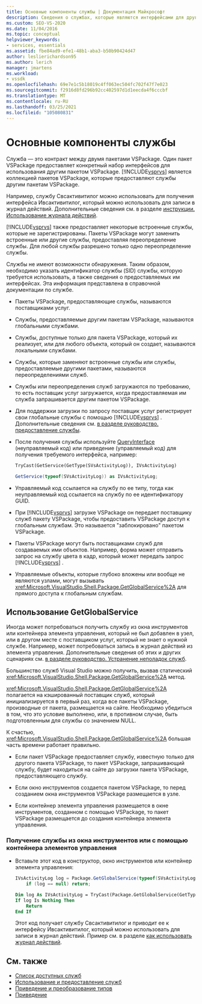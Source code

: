 ```yaml
---
title: Основные компоненты службы | Документация Майкрософт
description: Сведения о службах, которые являются интерфейсами для другого пакета VSPackage для использования. Службы в VSPackage могут переопределять встроенные или другие службы.
ms.custom: SEO-VS-2020
ms.date: 11/04/2016
ms.topic: conceptual
helpviewer_keywords:
- services, essentials
ms.assetid: fbe84ad9-efe1-48b1-aba3-b50b90424d47
author: leslierichardson95
ms.author: lerich
manager: jmartens
ms.workload:
- vssdk
ms.openlocfilehash: 69e7e1c5b18019c4ff063ec504fc702f47f7e023
ms.sourcegitcommit: f2916d8fd296b92cc402597d1d1eecda4f6cccbf
ms.translationtype: MT
ms.contentlocale: ru-RU
ms.lasthandoff: 03/25/2021
ms.locfileid: "105080831"
---
```

# <a name="service-essentials"></a>Основные компоненты службы
Служба — это контракт между двумя пакетами VSPackage. Один пакет VSPackage предоставляет конкретный набор интерфейсов для использования другим пакетом VSPackage. [!INCLUDE[vsprvs](../../code-quality/includes/vsprvs_md.md)] является коллекцией пакетов VSPackage, которые предоставляют службы другим пакетам VSPackage.

 Например, службу Свсактивитилог можно использовать для получения интерфейса Ивсактивитилог, который можно использовать для записи в журнал действий. Дополнительные сведения см. в разделе [инструкции. Использование журнала действий](../../extensibility/how-to-use-the-activity-log.md).

 [!INCLUDE[vsprvs](../../code-quality/includes/vsprvs_md.md)] также предоставляет некоторые встроенные службы, которые не зарегистрированы. Пакеты VSPackage могут заменить встроенные или другие службы, предоставляя переопределение службы. Для любой службы разрешено только одно переопределение службы.

 Службы не имеют возможности обнаружения. Таким образом, необходимо указать идентификатор службы (SID) службы, которую требуется использовать, а также сведения о предоставляемых им интерфейсах. Эта информация представлена в справочной документации по службе.

- Пакеты VSPackage, предоставляющие службы, называются поставщиками услуг.

- Службы, предоставляемые другим пакетам VSPackage, называются глобальными службами.

- Службы, доступные только для пакета VSPackage, который их реализует, или для любого объекта, который он создает, называются локальными службами.

- Службы, которые заменяют встроенные службы или службы, предоставляемые другими пакетами, называются переопределениями служб.

- Службы или переопределения служб загружаются по требованию, то есть поставщик услуг загружается, когда предоставляемая им служба запрашивается другим пакетом VSPackage.

- Для поддержки загрузки по запросу поставщик услуг регистрирует свои глобальные службы с помощью [!INCLUDE[vsprvs](../../code-quality/includes/vsprvs_md.md)] . Дополнительные сведения см. [в разделе руководство. предоставление службы](../../extensibility/how-to-provide-a-service.md).

- После получения службы используйте [QueryInterface](/cpp/atl/queryinterface) (неуправляемый код) или приведение (управляемый код) для получения требуемого интерфейса, например:

  ```vb
  TryCast(GetService(GetType(SVsActivityLog)), IVsActivityLog)
  ```

  ```csharp
  GetService(typeof(SVsActivityLog)) as IVsActivityLog;
  ```

- Управляемый код ссылается на службу по ее типу, тогда как неуправляемый код ссылается на службу по ее идентификатору GUID.

- При [!INCLUDE[vsprvs](../../code-quality/includes/vsprvs_md.md)] загрузке VSPackage он передает поставщику служб пакету VSPackage, чтобы предоставить VSPackage доступ к глобальным службам. Это называется "заблокировано" пакетом VSPackage.

- Пакеты VSPackage могут быть поставщиками служб для создаваемых ими объектов. Например, форма может отправить запрос на службу цвета в кадр, который может передать запрос [!INCLUDE[vsprvs](../../code-quality/includes/vsprvs_md.md)] .

- Управляемые объекты, которые глубоко вложены или вообще не являются узлами, могут вызывать <xref:Microsoft.VisualStudio.Shell.Package.GetGlobalService%2A> для прямого доступа к глобальным службам.

<a name="how-to-use-getglobalservice"></a>

## <a name="use-getglobalservice"></a>Использование GetGlobalService

Иногда может потребоваться получить службу из окна инструментов или контейнера элемента управления, который не был добавлен в узел, или в другом месте с поставщиком услуг, который не знает о нужной службе. Например, может потребоваться запись в журнал действий из элемента управления. Дополнительные сведения об этих и других сценариях см. [в разделе руководство. Устранение неполадок служб](../../extensibility/how-to-troubleshoot-services.md).

Большинство служб Visual Studio можно получить, вызвав статический <xref:Microsoft.VisualStudio.Shell.Package.GetGlobalService%2A> метод.

<xref:Microsoft.VisualStudio.Shell.Package.GetGlobalService%2A> полагается на кэшированный поставщик служб, который инициализируется в первый раз, когда все пакеты VSPackage, производные от пакета, размещается на сайте. Необходимо убедиться в том, что это условие выполнено, или, в противном случае, быть подготовленным для службы со значением NULL.

К счастью, <xref:Microsoft.VisualStudio.Shell.Package.GetGlobalService%2A> большая часть времени работает правильно.

- Если пакет VSPackage предоставляет службу, известную только для другого пакета VSPackage, то пакет VSPackage, запрашивающий службу, будет находиться на сайте до загрузки пакета VSPackage, предоставляющего службу.

- Если окно инструментов создается пакетом VSPackage, то перед созданием окна инструментов VSPackage размещается в узле.

- Если контейнер элемента управления размещается в окне инструментов, созданном с помощью VSPackage, то пакет VSPackage размещается до создания контейнера элемента управления.

### <a name="to-get-a-service-from-within-a-tool-window-or-control-container"></a>Получение службы из окна инструментов или с помощью контейнера элементов управления

- Вставьте этот код в конструктор, окно инструментов или контейнер элемента управления:

    ```csharp
    IVsActivityLog log = Package.GetGlobalService(typeof(SVsActivityLog)) as IVsActivityLog;
        if (log == null) return;
    ```

    ```vb
    Dim log As IVsActivityLog = TryCast(Package.GetGlobalService(GetType(SVsActivityLog)), IVsActivityLog)
    If log Is Nothing Then
        Return
    End If
    ```

    Этот код получает службу Свсактивитилог и приводит ее к интерфейсу Ивсактивитилог, который можно использовать для записи в журнал действий. Пример см. в разделе [как использовать журнал действий](../../extensibility/how-to-use-the-activity-log.md).

## <a name="see-also"></a>См. также

- [Список доступных служб](../../extensibility/internals/list-of-available-services.md)
- [Использование и предоставление служб](../../extensibility/using-and-providing-services.md)
- [Приведение и преобразование типов](/dotnet/csharp/programming-guide/types/casting-and-type-conversions)
- [Приведение](/cpp/cpp/casting)
